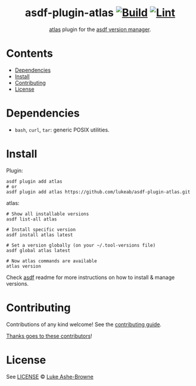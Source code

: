 <div align="center">

# asdf-plugin-atlas [![Build](https://github.com/lukeab/asdf-plugin-atlas/actions/workflows/build.yml/badge.svg)](https://github.com/lukeab/asdf-plugin-atlas/actions/workflows/build.yml) [![Lint](https://github.com/lukeab/asdf-plugin-atlas/actions/workflows/lint.yml/badge.svg)](https://github.com/lukeab/asdf-plugin-atlas/actions/workflows/lint.yml)

[atlas](https://atlasgo.io/getting-started) plugin for the [asdf version manager](https://asdf-vm.com).

</div>

# Contents

- [Dependencies](#dependencies)
- [Install](#install)
- [Contributing](#contributing)
- [License](#license)

# Dependencies

- `bash`, `curl`, `tar`: generic POSIX utilities.


# Install

Plugin:

```shell
asdf plugin add atlas
# or
asdf plugin add atlas https://github.com/lukeab/asdf-plugin-atlas.git
```

atlas:

```shell
# Show all installable versions
asdf list-all atlas

# Install specific version
asdf install atlas latest

# Set a version globally (on your ~/.tool-versions file)
asdf global atlas latest

# Now atlas commands are available
atlas version
```

Check [asdf](https://github.com/asdf-vm/asdf) readme for more instructions on how to
install & manage versions.

# Contributing

Contributions of any kind welcome! See the [contributing guide](contributing.md).

[Thanks goes to these contributors](https://github.com/lukeab/asdf-plugin-atlas/graphs/contributors)!

# License

See [LICENSE](LICENSE) © [Luke Ashe-Browne](https://github.com/lukeab/)
